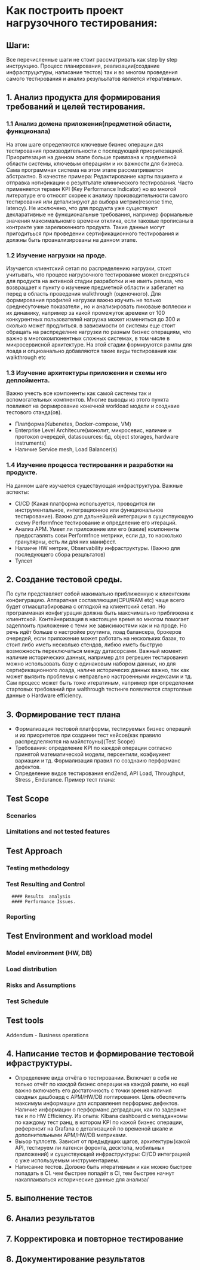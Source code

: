 # Как построить проект нагрузочного тестирования:

## Шаги:

Все перечисленные шаги не стоит рассматривать как step by step инструкцию.
Процесс планирования, реализации(создание инфраструцктуры, написание тестов) так и во многом проведения самого тестирования и анализ резулььтатов является итеративным. 

## 1. Анализ продукта для формирования требований и целей тестирования.
### 1.1 Анализ домена приложения(предметной области, функционала)
На этом шаге  определяются ключевые бизнес операции для тестирования производительности с последующей приоритезацией.
Приоритезация на данном этапе больше привязана к предметной области системы, ключевым операциям и их важности для бизнеса. Сама программная система на этом этапе рассматривается абстрактно. 
В качестве примера: Редактирование карты пацианта и отправка нотификации о резултьтате клинического тестирования.
Часто применяется термин KPI (Key Performance Indicator) но во многой литературе его относят скорее к анализу производительности самого тестирования или детализируют до выбора метрик(resonse time, latency).
Не исключено, что для продукта уже существуют декларативные не функциональные требования, например формальные значения максимальномго времени отклика, если таковые прописаны в контракте уже зарелиженного продукта. Такие данные могут пригодитьься при проведении сертификационного тестирования и должны быть проанализированы на данном этапе.
### 1.2 Изучение нагрузки на проде.
Изучается клиентский сетап по распределению нагрузки, стоит учитывать, что процесс нагрузочного тестирование может внедряться для продукта на активной стадии разработки и не иметь релиза, что возвращает к пункту о  изучение предметной области и забегапет на перед в область проведения  walkthrough (оценочного).
Для формирования профилей нагрузки важно изучить не только среднесуточные показатели , но и анализировать пиковаые всплески и их динамику, например за какой промежуток аремени от 100 конкурентных пользователей нагрузка может измениться до 300 и сколько может продлиться.
в зависимости от системы еще стоит обращать на распределние нагрузки по разным бизнес операциям, что важно в многокомпонентных сложных системах, в том числе в микросервисной архитектуре.
На этой стадии формируются рампы для лоада и опциоанально добавляются такие виды тестирования как walkthrough etc
### 1.3 Изучение архитектуры приложения и схемы иго деплоймента.
Важно учесть все компоненты как самой системы так и вспомогательных компнентов. Многие выводы из этого пункта повлияют на формирование конечной workload модели и созднаие тестового станда(ов).
 - Платформа(Kubenetes, Docker-compose, VM)
 - Enterprise Level Architecure(монолит, микросевис, наличие и протокол очередей, datasouurces: бд, object storages, hardware instruments)
 - Наличие Service mesh, Load Balancer(s)
### 1.4 Изучение процесса тестирования и разработки на продукте.
На данном шаге изучается существующая инфраструктура. Важные аспекты:
- CI/CD (Какая платформа используется, проводится ли инструментальное, интеграционное или функциональное тестирование).
  Важно для дальнейшей интеграции в существующую схему Performfnce тестирование и определение его итераций.
- Анализ APM. Умеет ли приложение или его (какие) компоненты предоставлять сови Performfnce метрики, если да, то насколько гранулярны, есть ли для них манифест.
- Налаиче HW метрик, Observability инфраструктуры. (Важно для последующего сбора резцльтатов)
- Тулсет

## 2. Создание тестовой среды.
По сути представляет собой макимально приближенную к клиентским конфигурацию.
Аппаратная составляющая(CPU/RAM etc) чаще всего будет отмасштабирована с оглядкой на клиентский сетап. Но программаная конфигурация должна быть максчимально приближена к клиентской. 
Контейнеризация в настоящее время во многом помогает задеплоить приложение с теми же зависимостями как и на проде.
Но речь идёт больше о  настройке роутинга, лоад балансера, брокеров очередей, если приложение может работать на нескольких базах, то стоит либо иметь несколько стендов, либюо иметь быструю возможность переключаться между датасорсами.
Важный момент: наличие исторических данных, например для регрешен тестирования можно использовать базу с одинаковым набором данных, но для сертификационного лоада, наличе историчесих данных важно, так как может выявить проблемы с неправльно настроенными индексами и тд.
Сам процесс может быть тоже итератиным, например при определении стартовых требований при walthrough тестинге появляются стартолвые данные о Hardware efficiency.

## 3. Формирование тест плана
 - Формализация тестовой платформы, тестируемых бизнес операций и их приоритетов при создании тест кейсов(как правило распредлеляются на майлстоуны)(Test Scope)
 - Требования: определение KPI по каждой операции согласно принятой математической модели, персентили, коэфиуиент вариации и тд. Формализация правил по созднаию перформанс дефектов.
 - Определение видов тестирования end2end, API Load, Throughput, Stress , Endurance.
   Пример тест плана:
## Test Scope	
   ### Scenarios
   ### Limitations and not tested features
## Test Approach
   ### Testing methodology
   ### Test Resulting and Control
      #### Results  analysis
      #### Performance Issues.
   ### Reporting	
## Test Environment and workload model
   ### Model environment (HW, DB)
   ### Load distribution
   ### Risks and Assumptions
   ### Test Schedule
## Test tools	
Addendum  - Business operations

## 4. Написание тестов и формирование тестовой ифраструктуры.
- Определение вида отчёта о тестировании. Включает в себя не только отчёт по каждой бизнес операции на каждой рампе, но ещё важно включаеть его достаточность с точки зрения наличия сводных дашбоард  с APM/HW/DB логгирования. Цель обеспечить максимум информации для исправления перформнс дефектов. 
  Наличие информации о перформанс деградации, как по задержке так и по HW Efficiency.
  Из опыта: KIbana dashboard с метаданномы по каждому тест ранц, в котором KPI по кажой бизнес операции, референсит на Grafana с детализацией по временой шкале и дополнительными APM/HW/DB метриками.
- Выьор туллсетв. Зависит от предыдущих щагов, архитектуры(какой API, тестируем ли латенси форонта, десктопа, мобильных приложений) и существующей инфраструктуры: CI/CD интеграцией с уже используемым инструментарием.
- Написание тестов. Должно быть итеративным и как можно быстрее попадать в CI. чем быстрее попадёт в CI, тем быстрее начнут накаплаиваться исторические данные для анализа/
## 5. выполнение тестов
## 6. Анализ результатов
## 7. Корректировка и повторное тестирование
## 8. Документирование результатов

